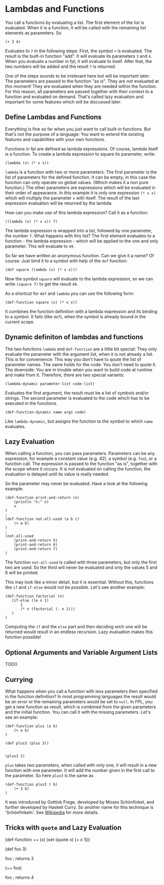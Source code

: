 # Lambdas and Functions

You call a functions by evaluating a list. The first element of the list is evaluated. When it is a function,
it will be called with the remaining list elements as parameters. So

```
(+ 3 4)
```

Evaluates to `7` in the following steps: First, the symbol `+` is evaluated. The result is the built-in 
function "add". It will evaluate its parameters `3` and `4`. When you evaluate a number in fpl, it will evaluate
to itself. After that, the two numbers will be added and the result `7` is returned.

One of the steps sounds to be irrelevant here but will be important later: The parameters are passed to 
the function "as is". They are _not_ evaluated at this moment! They are evaluated when they are needed within
the function. For this reason, all parameters are passed together with their context to a function and evaluated
on demand. That's called lazy evaluation and important for some features which will be discussed later.

## Define Lambdas and Functions

Everything is fine so far when you just want to call built-in functions. But that's not the purpose of a
language: You want to extend the existing features and capabilities with your own functions. 

Functions in fpl are defined as lambda expressions. Of course, lambda itself is a function. To create a lambda
expression to square its parameter, write:

```
(lambda (x) (* x x))
```

`lambda` is a function with two or more parameters: The first parameter is the list of parameters for the
defined function. It can be empty, in this case the function can only operate on global values. (Which
makes it a non pure function.) The other parameters are expressions which will be evaluated in their 
order of appearance. In this example it is only one expression `(* x x)` which will multiply the 
parameter `x` with itself. The result of the last expression evaluation will be returned by the lambda.

How can you make use of this lambda expression? Call it as a function:

```
((lambda (x) (* x x)) 7)
```

The lambda expression is wrapped into a list, followed by one parameter, the number `7`. What happens
with this list? The first element evaluates to a function - the lambda expression - which will be 
applied to the one and only parameter. This will evaluate to `49`.

So far we have written an anonymous function. Can we give it a name? Of course: Just bind it to a symbol
with help of the `def` function:

```
(def square (lambda (x) (* x x)))
```

Now the symbol `square` will evaluate to the lambda expression, so we can write `(square 7)` to
get the result `49`.

As a shortcut for `def` and `lambda` you can use the following form: 

```
(def-function square (x) (* x x))
```

It combines the function definition with a lambda expression and its binding to a symbol. It fails
(like `def`), when the symbol is already bound in the current scope. 

## Dynamic definiton of lambdas and functions

The two functions `lambda` and `def-function` are a little bit special: They only evaluate the parameter
with the argument list, when it is not already a list. This is for convenience: This way you don't have to qoute
the list of parameter names. The same holds for the code: You don't need to quote it. The downside: You are in trouble
when you want to build code at runtime and make from it. Therefore, there are two special variants:

```
(lambda-dynamic parameter-list code-list)
```

Evaluates the first argument, the result must be a list of symbols and/or strings. The second parameter is evaluated
to the code which has to be executed in the functions.

```
(def-function-dynamic name args code)
```

Like `lambda-dynamic`, but assigns the function to the symbol to which `name` evaluates.

## Lazy Evaluation

When calling a function, you can pass parameters. Parameters can be any expression, for example a 
constant value (e.g. 42), a symbol (e.g. `foo`), or a function call. The expression is passed to the
function "as is", together with the scope where it occurs. It is _not_ evaluated on calling the function,
the evaluation is delayed until its value is really needed.   

So the parameter may never be evaluated. Have a look at the following example:

```
(def-function print-and-return (n)
	(println "n:" n)
	n
)
;
(def-function not-all-used (a b c)
	(+ a b)
)
;
(not-all-used 
	(print-and-return 5)
	(print-and-return 6)
	(print-and-return 7)
)
```

The function `not-all-used` is called with three parameters, but only the first two are used. So
the third will never be evaluated and only the values 5 and 6 will be printed. 

This may look like a minor detail, but it is essential: Without this, functions like `if` and `if-else`
would not be possible. Let's see another example:

```
(def-function factorial (n)
   (if-else (le n 1)
       1
       (* n (factorial (- n 1)))
   )
)
```

Computing the `if` and the `else` part and then deciding wich one will be returned would result in an
endless recursion. Lazy evaluation makes this function possible!

## Optional Arguments and Variable Argument Lists

TODO

## Currying

What happens when you call a function with less parameters then specified in the function definition? In most
programming languages the result would be an error or the remaining parameters would be set to `null`. In
FPL, you get a new function as result, which is combined from the given parameters and the initial function.
You can call it with the missing parameters. Let's see an example:

```
(def-function plus (a b)
	(+ a b)
)

(def plus3 (plus 3))


(plus3 1)
```

`plus` takes two parameters, when called with only one, it will result in a new function with one parameter.
It will add the number given in the first call to the parameter. So here `plus3` is the same as

```
(def-function plus3 ( b)
	(+ 3 b)
)
```

It was introduced by Gottlob Frege, developed by Moses Schönfinkel, and further developed by Haskell Curry.
So another name for this technique is 'Schönfinkeln'. See [Wikipedia](https://en.wikipedia.org/wiki/Currying) for more details.

## Tricks with `quote` and Lazy Evaluation


(def-function ++ (x) (set (quote x) (+ x 1)))

(def foo 3)

foo ; returns 3

(++ foo)

foo ; returns 4

